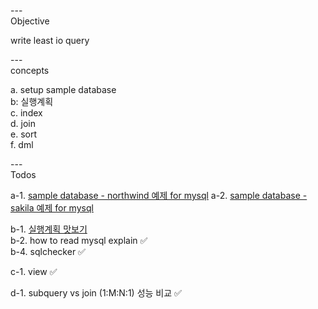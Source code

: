 ---\
Objective


write least io query


---\
concepts


a. setup sample database\
b: 실행계획\
c. index\
d. join\
e. sort\
f. dml



---\
Todos


a-1. [sample database - northwind 예제 for mysql](https://www.geeksengine.com/database/sample/what-is-northwind-database.php)
a-2. [sample database - sakila 예제 for mysql](https://dev.mysql.com/doc/sakila/en/sakila-structure.html)

b-1. [실행계획 맛보기](https://www.youtube.com/watch?v=_oRsPUqyr10&list=PL9hiYwOHVUQduJN7Pf_kOR8htpJU7K1H8&index=32&ab_channel=Jacob%27sLecture)\
b-2. how to read mysql explain :white_check_mark:\
b-4. sqlchecker :white_check_mark:

c-1. view :white_check_mark:

d-1. subquery vs join (1:M:N:1) 성능 비교 :white_check_mark:
